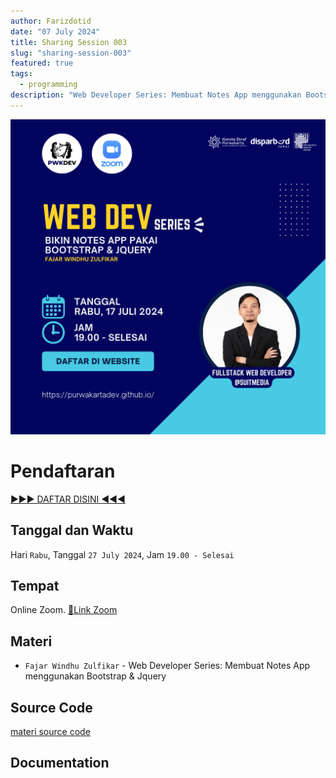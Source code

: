 ```yaml
---
author: Farizdotid
date: "07 July 2024"
title: Sharing Session 003
slug: "sharing-session-003"
featured: true
tags:
  - programming
description: "Web Developer Series: Membuat Notes App menggunakan Bootstrap & Jquery"
---
```


![Sharing Session 003 - Purwakarta Dev](https://raw.githubusercontent.com/farizdotid/images_ekraf_pwk/main/pwkdev/sharsess_pwkdev_003.png)

# Pendaftaran

[▶️▶️▶️ DAFTAR DISINI ◀️◀️◀️](https://forms.gle/CM4nqfffZwqBhv947)

## Tanggal dan Waktu

Hari `Rabu`, Tanggal `27 July 2024`, Jam `19.00 - Selesai`

## Tempat

Online Zoom. [📍Link Zoom](#)

## Materi

- `Fajar Windhu Zulfikar` - Web Developer Series: Membuat Notes App menggunakan Bootstrap & Jquery

## Source Code

[materi source code](https://github.com/PurwakartaDev/web-series/tree/master/2-notes-advanced)

## Documentation
